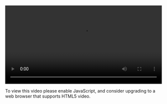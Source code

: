 <video controls="" style="width: 100%; display: block;"><source src="http://o86bpj665.bkt.clouddn.com/graphql-baby/7-mongoose.mp4" type="video/mp4"><p>To view this video please enable JavaScript, and consider upgrading to a web browser that supports HTML5 video.</p></video>
